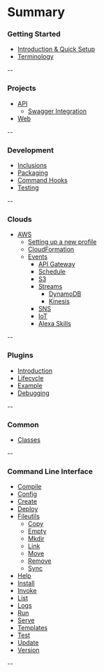 # Summary

### Getting Started

* [Introduction & Quick Setup](README.md)
* [Terminology](terminology.md)

--

### Projects

* [API](projects/api/api.md)
  * [Swagger Integration](projects/api/swagger.md)
* [Web](projects/web/web.md)
  
--

### Development

* [Inclusions](development/inclusions.md)
* [Packaging](development/packaging.md)
* [Command Hooks](development/command_hooks.md)
* [Testing](development/testing.md)
  
--

### Clouds

* [AWS](clouds/aws/aws.md)
  * [Setting up a new profile](clouds/aws/aws_profile.md)
  * [CloudFormation](clouds/aws/cloudformation.md)
  * [Events](clouds/aws/events/introduction.md)
    * [API Gateway](clouds/aws/events/api_gateway.md)
    * [Schedule](clouds/aws/events/schedule.md)
    * [S3](clouds/aws/events/s3.md)
    * [Streams](clouds/aws/events/streams/streams.md)
      * [DynamoDB](clouds/aws/events/streams/dynamodb.md)
      * [Kinesis](clouds/aws/events/streams/kinesis.md) 
    * [SNS](clouds/aws/events/sns.md)
    * [IoT](clouds/aws/events/iot.md)
    * [Alexa Skills](clouds/aws/events/alexa.md)
      
--


### Plugins

* [Introduction](plugins/introduction.md)
* [Lifecycle](plugins/lifecycle.md)
* [Example](plugins/example.md)
* [Debugging](plugins/debugging.md)

--

### Common

* [Classes](common.md)

--

### Command Line Interface

* [Compile](cli/compile.md)
* [Config](cli/config.md)
* [Create](cli/create.md)
* [Deploy](cli/deploy.md)
* [Fileutils](cli/fileutils.md)
    * [Copy](cli/fileutils.md#fileutils_copy)
    * [Empty](cli/fileutils.md#fileutils_empty)
    * [Mkdir](cli/fileutils.md#fileutils_mkdir)
    * [Link](cli/fileutils.md#fileutils_link)
    * [Move](cli/fileutils.md#fileutils_move)
    * [Remove](cli/fileutils.md#fileutils_remove)
    * [Sync](cli/fileutils.md#fileutils_sync)
* [Help](cli/help.md)
* [Install](cli/install.md)
* [Invoke](cli/invoke.md)
* [List](cli/list.md)
* [Logs](cli/logs.md)
* [Run](cli/run.md)
* [Serve](cli/serve.md)
* [Templates](cli/templates.md)
* [Test](cli/test.md)
* [Update](cli/update.md)
* [Version](cli/version.md)


--

